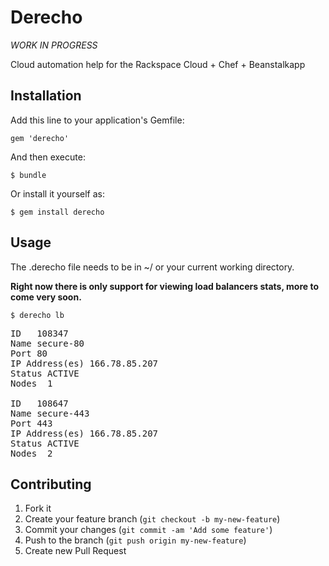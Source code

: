 # Derecho

*WORK IN PROGRESS*

Cloud automation help for the Rackspace Cloud + Chef + Beanstalkapp 

## Installation

Add this line to your application's Gemfile:

    gem 'derecho'

And then execute:

    $ bundle

Or install it yourself as:

    $ gem install derecho

## Usage

The .derecho file needs to be in ~/ or your current working directory.

<b>Right now there is only support for viewing load balancers stats, more to come very soon.</b>

```
$ derecho lb
```
<pre>
ID   108347
Name secure-80
Port 80
IP Address(es) 166.78.85.207
Status ACTIVE
Nodes  1

ID   108647
Name secure-443
Port 443
IP Address(es) 166.78.85.207
Status ACTIVE
Nodes  2
</pre>

## Contributing

1. Fork it
2. Create your feature branch (`git checkout -b my-new-feature`)
3. Commit your changes (`git commit -am 'Add some feature'`)
4. Push to the branch (`git push origin my-new-feature`)
5. Create new Pull Request
